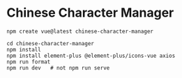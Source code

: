 # Chinese Character Manager
```
npm create vue@latest chinese-character-manager

cd chinese-character-manager
npm install
npm install element-plus @element-plus/icons-vue axios
npm run format
npm run dev   # not npm run serve

```